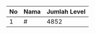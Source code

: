 | No | Nama            | Jumlah Level |
|----|-----------------|--------------|
| 1  | #    |    4852        |
